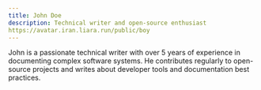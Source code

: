 ```yaml
---
title: John Doe
description: Technical writer and open-source enthusiast
https://avatar.iran.liara.run/public/boy
---
```


John is a passionate technical writer with over 5 years of experience in documenting complex software systems.
He contributes regularly to open-source projects and writes about developer tools and documentation best practices.
